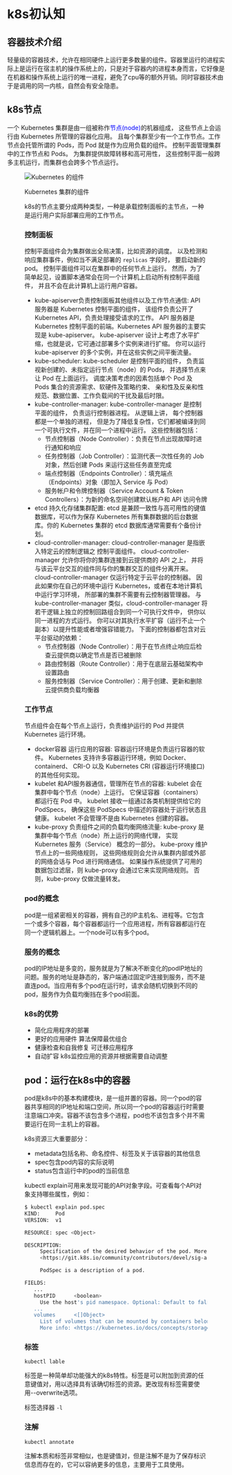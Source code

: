 # k8s初认知

## 容器技术介绍

轻量级的容器技术，允许在相同硬件上运行更多数量的组件。容器里运行的进程实际上是运行在宿主机的操作系统上的，只是对于容器内的进程本身而言，它好像是在机器和操作系统上运行的唯一进程，避免了cpu等的额外开销。同时容器技术由于是调用的同一内核，自然会有安全隐患。

## k8s节点

一个 Kubernetes 集群是由一组被称作<font color=#0000FF>节点(node)</font>的机器组成， 这些节点上会运行由 Kubernetes 所管理的容器化应用。 且每个集群至少有一个工作节点。工作节点会托管所谓的 Pods，而 Pod 就是作为应用负载的组件。 控制平面管理集群中的工作节点和 Pods。 为集群提供故障转移和高可用性， 这些控制平面一般跨多主机运行，而集群也会跨多个节点运行。

<figure class=diagram-large><img src=https://d33wubrfki0l68.cloudfront.net/2475489eaf20163ec0f54ddc1d92aa8d4c87c96b/e7c81/images/docs/components-of-kubernetes.svg alt="Kubernetes 的组件"><figcaption><p>Kubernetes 集群的组件</p></figcaption>

k8s的节点主要分成两种类型，一种是承载控制面板的主节点，一种是运行用户实际部署应用的工作节点。

### 控制面板

控制平面组件会为集群做出全局决策，比如资源的调度。 以及检测和响应集群事件，例如当不满足部署的 `replicas` 字段时， 要启动新的 pod。
控制平面组件可以在集群中的任何节点上运行。 然而，为了简单起见，设置脚本通常会在同一个计算机上启动所有控制平面组件， 并且不会在此计算机上运行用户容器。

- kube-apiserver负责控制面板其他组件以及工作节点通信: API 服务器是 Kubernetes 控制平面的组件， 该组件负责公开了 Kubernetes API，负责处理接受请求的工作。 API 服务器是 Kubernetes 控制平面的前端。Kubernetes API 服务器的主要实现是 kube-apiserver。 kube-apiserver 设计上考虑了水平扩缩，也就是说，它可通过部署多个实例来进行扩缩。 你可以运行 kube-apiserver 的多个实例，并在这些实例之间平衡流量。
- kube-scheduler: kube-scheduler 是控制平面的组件， 负责监视新创建的、未指定运行节点（node）的 Pods， 并选择节点来让 Pod 在上面运行。
  调度决策考虑的因素包括单个 Pod 及 Pods 集合的资源需求、软硬件及策略约束、 亲和性及反亲和性规范、数据位置、工作负载间的干扰及最后时限。
- kube-controller-manager: kube-controller-manager 是控制平面的组件， 负责运行控制器进程。
  从逻辑上讲， 每个控制器都是一个单独的进程， 但是为了降低复杂性，它们都被编译到同一个可执行文件，并在同一个进程中运行。
  这些控制器包括：
  - 节点控制器（Node Controller）：负责在节点出现故障时进行通知和响应
  - 任务控制器（Job Controller）：监测代表一次性任务的 Job 对象，然后创建 Pods 来运行这些任务直至完成
  - 端点控制器（Endpoints Controller）：填充端点（Endpoints）对象（即加入 Service 与 Pod）
  - 服务帐户和令牌控制器（Service Account & Token Controllers）：为新的命名空间创建默认帐户和 API 访问令牌
- etcd 持久化存储集群配置: etcd 是兼顾一致性与高可用性的键值数据库，可以作为保存 Kubernetes 所有集群数据的后台数据库。你的 Kubernetes 集群的 etcd 数据库通常需要有个备份计划。
- cloud-controller-manager: cloud-controller-manager 是指嵌入特定云的控制逻辑之 控制平面组件。 cloud-controller-manager 允许你将你的集群连接到云提供商的 API 之上， 并将与该云平台交互的组件同与你的集群交互的组件分离开来。
  cloud-controller-manager 仅运行特定于云平台的控制器。 因此如果你在自己的环境中运行 Kubernetes，或者在本地计算机中运行学习环境， 所部署的集群不需要有云控制器管理器。
  与 kube-controller-manager 类似，cloud-controller-manager 将若干逻辑上独立的控制回路组合到同一个可执行文件中， 供你以同一进程的方式运行。 你可以对其执行水平扩容（运行不止一个副本）以提升性能或者增强容错能力。
  下面的控制器都包含对云平台驱动的依赖：
  - 节点控制器（Node Controller）：用于在节点终止响应后检查云提供商以确定节点是否已被删除
  - 路由控制器（Route Controller）：用于在底层云基础架构中设置路由
  - 服务控制器（Service Controller）：用于创建、更新和删除云提供商负载均衡器

### 工作节点

节点组件会在每个节点上运行，负责维护运行的 Pod 并提供 Kubernetes 运行环境。

- docker容器 运行应用的容器: 容器运行环境是负责运行容器的软件。
  Kubernetes 支持许多容器运行环境，例如 Docker、 containerd、 CRI-O 以及 Kubernetes CRI (容器运行环境接口) 的其他任何实现。
- kubelet 和API服务器通信，管理所在节点的容器: kubelet 会在集群中每个节点（node）上运行。 它保证容器（containers）都运行在 Pod 中。
  kubelet 接收一组通过各类机制提供给它的 PodSpecs， 确保这些 PodSpecs 中描述的容器处于运行状态且健康。 kubelet 不会管理不是由 Kubernetes 创建的容器。
- kube-proxy 负责组件之间的负载均衡网络流量: kube-proxy 是集群中每个节点（node）所上运行的网络代理， 实现 Kubernetes 服务（Service） 概念的一部分。
  kube-proxy 维护节点上的一些网络规则， 这些网络规则会允许从集群内部或外部的网络会话与 Pod 进行网络通信。
  如果操作系统提供了可用的数据包过滤层，则 kube-proxy 会通过它来实现网络规则。 否则，kube-proxy 仅做流量转发。

### pod的概念

pod是一组紧密相关的容器，拥有自己的IP主机名、进程等。它包含一个或多个容器，每个容器都运行一个应用进程，所有容器都运行在同一个逻辑机器上。一个node可以有多个pod。

### 服务的概念

pod的IP地址是多变的，服务就是为了解决不断变化的podIP地址的问题。服务的地址是静态的，客户端通过固定IP连接到服务，而不是直连pod。当应用有多个pod在运行时，请求会随机切换到不同的pod，服务作为负载均衡挡在多个pod前面。

### k8s的优势

- 简化应用程序的部署
- 更好的应用硬件 算法保障最优组合
- 健康检查和自我修复 可迁移应用程序
- 自动扩容 k8s监控应用的资源并根据需要自动调整

## pod：运行在k8s中的容器

pod是k8s中的基本构建模块，是一组并置的容器。同一个pod的容器共享相同的IP地址和端口空间，所以同一个pod的容器运行时需要注意端口冲突。容器不该包含多个进程，pod也不该包含多个并不需要运行在同一主机上的容器。

k8s资源三大重要部分：

- metadata包括名称、命名控件、标签及关于该容器的其他信息
- spec包含pod内容的实际说明
- status包含运行中的pod的当前信息

kubectl explain可用来发现可能的API对象字段。可查看每个API对象支持哪些属性，例如：

```bash
$ kubectl explain pod.spec
KIND:     Pod
VERSION:  v1

RESOURCE: spec <Object>

DESCRIPTION:
     Specification of the desired behavior of the pod. More info:
     <https://git.k8s.io/community/contributors/devel/sig-architecture/api-conventions.md#spec-and-status>

     PodSpec is a description of a pod.

FIELDS:
   ...
   hostPID      <boolean>
     Use the host's pid namespace. Optional: Default to false.
   ...
   volumes      <[]Object>
     List of volumes that can be mounted by containers belonging to the pod.
     More info: <https://kubernetes.io/docs/concepts/storage/volumes>

```

### 标签

`kubectl lable`

标签是一种简单却功能强大的k8s特性。标签是可以附加到资源的任意键值对，用以选择具有该确切标签的资源。更改现有标签需要使用--overwrite选项。

标签选择器 `-l`

### 注解

`kubectl annotate`

注解本质和标签非常相似，也是键值对，但是注解不是为了保存标识信息而存在的，它可以容纳更多的信息，主要用于工具使用。